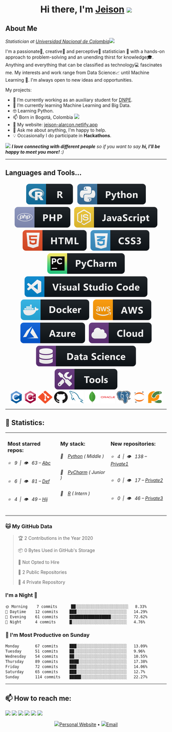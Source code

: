 <!--
**JeisonAlarcon/JeisonAlarcon** is a ✨ _special_ ✨ repository because its `README.md` (this file) appears on your GitHub profile.
https://github.com/anuraghazra/github-readme-stats
https://github.com/abhisheknaiidu/awesome-github-profile-readme#code-mode-
-->

<div align = "center">
  <h1> Hi there, I'm <a href = "https://jeison-alarcon.netlify.app">Jeison</a> <img src = "https://media.giphy.com/media/hvRJCLFzcasrR4ia7z/giphy.gif" width = "25px"> </h1>
</div>

## About Me

<p><em> Statistician at <a href="https://unal.edu.co">Universidad Nacional de Colombia</a><img src = "https://media.giphy.com/media/WUlplcMpOCEmTGBtBW/giphy.gif" width = "30"> 
</em></p>

I'm a passionate🥇, creative🎨 and perceptive🔭 statistician 🔧 with a hands-on approach to problem-solving and an unending thirst for knowledge🎓. Anything and everything that can be classified as technology💻 fascinates me. My interests and work range from Data Science📈 until Machine Learning 🤖. I'm always open to new ideas and opportunities.

My projects:

- 🔭 I’m currently working as an auxiliary student for [DNPE](http://planeacion.bogota.unal.edu.co).
- 🌱 I’m currently learning Machine Learning and Big Data.
- 🤓 Learning Python.
- 📫 Born in Bogotá, Colombia <img src="https://cdn-icons-png.flaticon.com/512/323/323343.png" width="13"/>
- 🔗 My website: [jeison-alarcon.netlify.app](https://jeison-alarcon.netlify.app)
- 💬 Ask me about anything, I'm happy to help.
- :bulb: Occasionally I do participate in **Hackathons**.

<img src="https://media.giphy.com/media/LnQjpWaON8nhr21vNW/giphy.gif" width="60"> <em><b>I love connecting with different people</b> so if you want to say <b>hi, I'll be happy to meet you more!</b> :)</em>

___

## Languages and Tools...

<p align = "center">
  <!-- For more icons please follow  https://github.com/MikeCodesDotNET/ColoredBadges -->
  <img src = "https://github.com/MikeCodesDotNET/ColoredBadges/blob/master/svg/dev/languages/r.svg" alt = "R" style = "vertical-align:top; margin:4px">
  <img src = "https://github.com/MikeCodesDotNET/ColoredBadges/blob/master/svg/dev/languages/python.svg" alt = "Python" style = "vertical-align:top; margin:4px">
  
  <img src = "https://github.com/MikeCodesDotNET/ColoredBadges/blob/master/svg/dev/languages/php.svg" alt = "PHP" style = "vertical-align:top; margin:4px">
  <img src = "https://github.com/MikeCodesDotNET/ColoredBadges/blob/master/svg/dev/languages/js.svg" alt = "Js" style = "vertical-align:top; margin:4px">
  <img src = "https://github.com/MikeCodesDotNET/ColoredBadges/blob/master/svg/dev/languages/html.svg" alt = "HTML" style = "vertical-align:top; margin:4px">
  <img src = "https://github.com/MikeCodesDotNET/ColoredBadges/blob/master/svg/dev/languages/css3.svg" alt = "CSS" style = "vertical-align:top; margin:4px">
  
  <img src = "https://github.com/MikeCodesDotNET/ColoredBadges/blob/master/svg/dev/tools/jetbrains_pycharm.svg" alt = "PyCharm" style = "vertical-align:top; margin:4px">
  <img src = "https://github.com/MikeCodesDotNET/ColoredBadges/blob/master/svg/dev/tools/visualstudio_code.svg" alt = "vsc" style = "vertical-align:top; margin:4px">
  <img src = "https://github.com/MikeCodesDotNET/ColoredBadges/blob/master/svg/dev/tools/docker.svg" alt = "Docker" style = "vertical-align:top; margin:4px">
  
  <img src = "https://github.com/MikeCodesDotNET/ColoredBadges/blob/master/svg/dev/services/aws.svg" alt = "AWS" style = "vertical-align:top; margin:4px">
  <img src = "https://github.com/MikeCodesDotNET/ColoredBadges/blob/master/svg/dev/services/azure.svg" alt = "Azure" style = "vertical-align:top; margin:4px">
  
  <img src = "https://github.com/MikeCodesDotNET/ColoredBadges/blob/master/svg/dev/misc/cloud.svg" alt = "cloud" style = "vertical-align:top; margin:4px">
  <img src = "https://github.com/MikeCodesDotNET/ColoredBadges/blob/master/svg/dev/misc/datascience.svg" alt = "datascience" style = "vertical-align:top; margin:4px">
  <img src = "https://github.com/MikeCodesDotNET/ColoredBadges/blob/master/svg/dev/misc/tools.svg" alt = "tools" style = "vertical-align:top; margin:4px">
  
  <br>
  
  <img src = "https://github.com/devicons/devicon/blob/master/icons/c/c-original.svg" alt = "C" width = "40" height = "40"/>
  <img src = "https://github.com/devicons/devicon/blob/master/icons/cplusplus/cplusplus-original.svg" alt = "C++" width = "40" height = "40"/>
  
  <img src = "https://github.com/devicons/devicon/blob/master/icons/git/git-original.svg" alt = "git" width = "45" height = "40"/>
  <img src = "https://github.com/devicons/devicon/blob/master/icons/github/github-original.svg" alt = "github" width = "45" height = "40"/>
  
  <img src = "https://github.com/devicons/devicon/blob/master/icons/mysql/mysql-original.svg" alt="mysql" width = "45" height = "40"/>
  <img src = "https://github.com/devicons/devicon/blob/master/icons/mongodb/mongodb-original.svg" alt="mongodb" width = "45" height = "40"/>
  <img src = "https://github.com/devicons/devicon/blob/master/icons/oracle/oracle-original.svg" alt="oracle" width = "45" height = "40"/>
  <img src = "https://github.com/devicons/devicon/blob/master/icons/postgresql/postgresql-original.svg" alt="postgresql" width = "45" height = "40"/>
  
  <img src = "https://raw.githubusercontent.com/github/explore/80688e429a7d4ef2fca1e82350fe8e3517d3494d/topics/jupyter-notebook/jupyter-notebook.png" alt="ipynb" width = "45" height = "40"/>
  <img src = "https://github.com/devicons/devicon/blob/master/icons/pycharm/pycharm-original.svg" alt="pycharm" width = "45" height = "40"/>
</p>

___

## 📝 Statistics:
<table>
  <tr>
    <td valign = "top">
      <h3>Most starred repos: </h3>
        <h6>⭐️&nbsp;&nbsp;&nbsp;9&nbsp;&nbsp;|&nbsp;&nbsp;👁&nbsp;&nbsp;&nbsp;63 – <a href = 'https://github.com/JeisonAlarcon/'>Abc</a></h6>
        <h6>⭐️&nbsp;&nbsp;&nbsp;6&nbsp;&nbsp;|&nbsp;&nbsp;👁&nbsp;&nbsp;&nbsp;81 – <a href = 'https://github.com/JeisonAlarcon/'>Def</a></h6>
        <h6>⭐️&nbsp;&nbsp;&nbsp;4&nbsp;&nbsp;|&nbsp;&nbsp;👁&nbsp;&nbsp;&nbsp;49 – <a href = 'https://github.com/JeisonAlarcon/'>Hij</a></h6>
    </td>
    <td valign = "top">
      <h3>My stack: </h3>
        <h6>📒&emsp;<a href = "https://github.com/JeisonAlarcon?tab=repositories&q=&type=&language=python">Python</a> ( Middle )</h6>
        <h6>📗&emsp;<a href = "https://github.com/JeisonAlarcon?tab=repositories&q=&type=&language=c%23">PyCharm</a> ( Junior )</h6>
        <h6>📘&emsp;<a href = "https://github.com/JeisonAlarcon?tab=repositories&q=&type=&language=r">R</a> ( Intern )</h6>
    </td>
    <td valign = "top">
      <h3>New repositories: </h3>
        <h6>⭐️&nbsp;&nbsp;&nbsp;4&nbsp;&nbsp;|&nbsp;&nbsp;👁&nbsp;&nbsp;&nbsp;138 – <a href = 'https://github.com/JeisonAlarcon/'>Private1</a></h6>
        <h6>⭐️&nbsp;&nbsp;&nbsp;0&nbsp;&nbsp;|&nbsp;&nbsp;👁&nbsp;&nbsp;&nbsp;17 – <a href = 'https://github.com/JeisonAlarcon/'>Private2</a></h6>
        <h6>⭐️&nbsp;&nbsp;&nbsp;0&nbsp;&nbsp;|&nbsp;&nbsp;👁&nbsp;&nbsp;&nbsp;46 – <a href = 'https://github.com/JeisonAlarcon/'>Private3</a></h6>
    </td>
  </tr>
</table>

### **🐱 My GitHub Data**

> 🏆 2 Contributions in the Year 2020
 > 
> 📦 0 Bytes Used in GitHub's Storage
 > 
> 🚫 Not Opted to Hire
 > 
> 📜 2 Public Repositories
 > 
> 🔑 4 Private Repository
 > 

### **I'm a Night 🦉**

```text
🌞 Morning    7 commits      ██░░░░░░░░░░░░░░░░░░░░░░░   8.33% 
🌆 Daytime    12 commits     ███░░░░░░░░░░░░░░░░░░░░░░   14.29% 
🌃 Evening    61 commits     ██████████████████░░░░░░░   72.62% 
🌙 Night      4 commits      █░░░░░░░░░░░░░░░░░░░░░░░░   4.76%

```
### 📅 **I'm Most Productive on Sunday**

```text
Monday       67 commits     ███░░░░░░░░░░░░░░░░░░░░░░   13.09% 
Tuesday      51 commits     ██░░░░░░░░░░░░░░░░░░░░░░░   9.96% 
Wednesday    54 commits     ██░░░░░░░░░░░░░░░░░░░░░░░   10.55% 
Thursday     89 commits     ████░░░░░░░░░░░░░░░░░░░░░   17.38% 
Friday       72 commits     ███░░░░░░░░░░░░░░░░░░░░░░   14.06% 
Saturday     65 commits     ███░░░░░░░░░░░░░░░░░░░░░░   12.7% 
Sunday       114 commits    █████░░░░░░░░░░░░░░░░░░░░   22.27%

```

___

## 📫 How to reach me:

[<img src = "https://github.com/sciencepal/sciencepal/blob/master/assets/discord-round.svg" width="3.5%"/>](https://discord.com)
[<img src = "https://img.icons8.com/color/48/000000/twitter.png" width="3.5%"/>](https://twitter.com)
[<img src = "https://img.icons8.com/color/48/000000/linkedin.png" width="3.5%"/>](https://www.linkedin.com)
[<img src = "https://img.icons8.com/fluent/48/000000/facebook-new.png" width="3.5%"/>](https://www.facebook.com)
[<img src = "https://img.icons8.com/fluent/48/000000/instagram-new.png" width="3.5%"/>](https://www.instagram.com)
<a href = "mailto:Jason05_ab@hotmail.com"> <img src="https://img.icons8.com/fluent/48/000000/gmail.png" width="3.5%"/> </a>

<p align = "center">
  <a href = "https://jeison-alarcon.netlify.app"><img src = "https://img.icons8.com/color/96/000000/internet.png" height = "16"/>Personal Website</a> •
  <a href = "mailto:Jason05_ab@hotmail.com"><img src = "https://img.icons8.com/color/96/000000/email.png" height = "16"/>Email</a>
</p>
